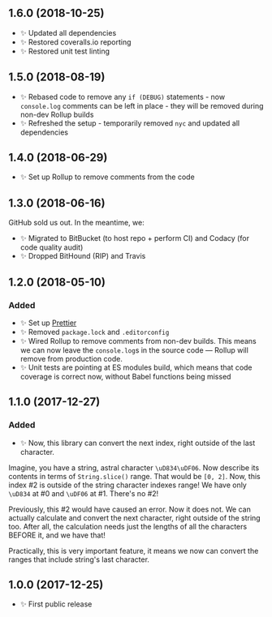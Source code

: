## 1.6.0 (2018-10-25)

- ✨ Updated all dependencies
- ✨ Restored coveralls.io reporting
- ✨ Restored unit test linting

## 1.5.0 (2018-08-19)

- ✨ Rebased code to remove any `if (DEBUG)` statements - now `console.log` comments can be left in place - they will be removed during non-dev Rollup builds
- ✨ Refreshed the setup - temporarily removed `nyc` and updated all dependencies

## 1.4.0 (2018-06-29)

- ✨ Set up Rollup to remove comments from the code

## 1.3.0 (2018-06-16)

GitHub sold us out. In the meantime, we:

- ✨ Migrated to BitBucket (to host repo + perform CI) and Codacy (for code quality audit)
- ✨ Dropped BitHound (RIP) and Travis

## 1.2.0 (2018-05-10)

### Added

- ✨ Set up [Prettier](https://prettier.io)
- ✨ Removed `package.lock` and `.editorconfig`
- ✨ Wired Rollup to remove comments from non-dev builds. This means we can now leave the `console.log`s in the source code — Rollup will remove from production code.
- ✨ Unit tests are pointing at ES modules build, which means that code coverage is correct now, without Babel functions being missed

## 1.1.0 (2017-12-27)

### Added

- ✨ Now, this library can convert the next index, right outside of the last character.

Imagine, you have a string, astral character `\uD834\uDF06`.
Now describe its contents in terms of `String.slice()` range.
That would be `[0, 2]`. Now, this index \#2 is outside of the string character
indexes range! We have only `\uD834` at \#0 and `\uDF06` at \#1. There's no \#2!

Previously, this \#2 would have caused an error. Now it does not. We can actually
calculate and convert the next character, right outside of the string too. After
all, the calculation needs just the lengths of all the characters BEFORE it, and
we have that!

Practically, this is very important feature, it means we now can convert the ranges
that include string's last character.

## 1.0.0 (2017-12-25)

- ✨ First public release

